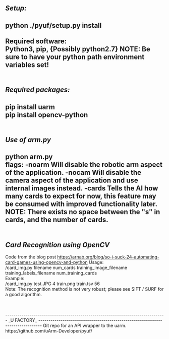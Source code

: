 _Setup:_
-------------------------------------------------------------------------------
python ./pyuf/setup.py install <br/>
<br/>
Required software: <br/>
Python3, pip, {Possibly python2.7}
NOTE: Be sure to have your python path environment variables set!
<br/>
<br/>
-------------------------------------------------------------------------------
_Required packages:_
-------------------------------------------------------------------------------
pip install uarm<br/>
pip install opencv-python
<br/>
<br/>
-------------------------------------------------------------------------------
_Use of arm.py_
-------------------------------------------------------------------------------
python arm.py <flags><br/>
  flags:
        -noarm
            Will disable the robotic arm aspect of the application.
        -nocam
            Will disable the camera aspect of the application and use internal
              images instead.
        -cards<n>
            Tells the AI how many cards to expect for now, this feature may
            be consumed with improved functionality later.
            NOTE: There exists no space between the "s" in cards, and the number of cards.
<br/>
<br/>
-------------------------------------------------------------------------------
_Card Recognition using OpenCV_
-------------------------------------------------------------------------------
Code from the blog post
https://arnab.org/blog/so-i-suck-24-automating-card-games-using-opencv-and-python
Usage:<br/>
  /card_img.py filename num_cards training_image_filename training_labels_filename num_training_cards<br/>
Example:<br/>
  /card_img.py test.JPG 4 train.png train.tsv 56<br/>
Note: The recognition method is not very robust; please see SIFT / SURF for a good algorithm.

<br/>
<br/>
-------------------------------------------------------------------------------
_U FACTORY_
-------------------------------------------------------------------------------
Git repo for an API wrapper to the uarm.
https://github.com/uArm-Developer/pyuf/
